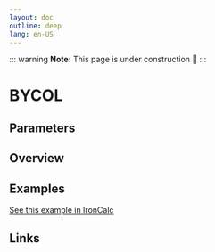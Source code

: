 ```yaml
---
layout: doc
outline: deep
lang: en-US
---
```


::: warning
**Note:** This page is under construction 🚧
:::

# BYCOL

## Parameters

## Overview

## Examples

[See this example in IronCalc](https://app.ironcalc.com/?filename=bycol)

## Links